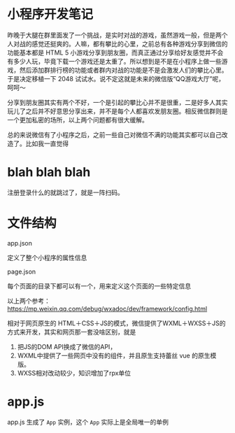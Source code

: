 # 小程序开发笔记

<!--
ID: 642bb5f0-7fa0-4e62-867e-12ca952f88c6
Status: draft
Date: 2017-12-16T07:18:00
Modified: 2020-05-16T11:28:05
wp_id: 726
-->

昨晚于大腿在群里面发了一个挑战，是实时对战的游戏，虽然游戏一般，但是两个人对战的感觉还挺爽的。人嘛，都有攀比的心里，之前总有各种游戏分享到微信的功能基本都是 HTML 5 小游戏分享到朋友圈，而真正通过分享给好友感觉并不会有多少人玩，毕竟下载一个游戏还是太重了。所以想到是不是在小程序上做一些游戏，然后添加群排行榜的功能或者群内对战的功能是不是会激发人们的攀比心里。于是决定移植一下 2048 试试水。说不定这就是未来的微信版“QQ游戏大厅”呢，呵呵～

分享到朋友圈其实有两个不好，一个是引起的攀比心并不是很重，二是好多人其实玩儿了之后并不好意思分享出来，并不是每个人都喜欢发朋友圈。相反微信群则是一个更加私密的场所，以上两个问题都有很大缓解。

总的来说微信有了小程序之后，之前一些自己对微信不满的功能其实都可以自己改造了。比如我一直觉得

# blah blah blah

注册登录什么的就跳过了，就是一阵扫码。

# 文件结构

app.json

定义了整个小程序的属性信息

page.json

每个页面的目录下都可以有一个，用来定义这个页面的一些特定信息

以上两个参考：https://mp.weixin.qq.com/debug/wxadoc/dev/framework/config.html

相对于网页原生的 HTML＋CSS＋JS的模式，微信提供了WXML＋WXSS＋JS的方式来开发，其实和网页那一套没啥区别，就是

1. 把JS的DOM API换成了微信的API，
2. WXML中提供了一些网页中没有的组件，并且原生支持蕾丝 vue 的原生模版。
3. WXSS相对改动较少，知识增加了rpx单位

# app.js

app.js 生成了 `App` 实例，这个 `App` 实际上是全局唯一的单例